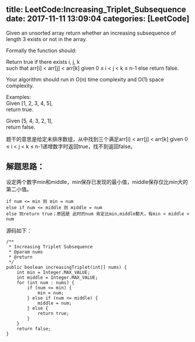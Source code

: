 title: LeetCode:Increasing_Triplet_Subsequence
date: 2017-11-11 13:09:04
categories: [LeetCode]
------------------

Given an unsorted array return whether an increasing subsequence of length 3
exists or not in the array.

Formally the function should:

Return true if there exists i, j, k  
such that arr[i] < arr[j] < arr[k] given 0 ≤ i < j < k ≤ n-1 else return
false.

Your algorithm should run in O(n) time complexity and O(1) space complexity.

Examples:  
Given [1, 2, 3, 4, 5],  
return true.

Given [5, 4, 3, 2, 1],  
return false.

题干的意思是给定未排序数组，从中找到三个满足arr[i] < arr[j] < arr[k] given 0 ≤ i < j < k ≤
n-1递增数字时返回true，找不到返回false。

##  解题思路：

设定两个数字min和middle，min保存已发现的最小值，middle保存仅比min大的第二小值。

    
    
    if num <= min 则 min = num
    else if num <= middle 则 middle = num
    else 则return true；原因是 此时的num 肯定比min,middle都大，有min < middle < num

源码如下：

    
    
    /**
     * Increasing Triplet Subsequence
     * @param nums
     * @return
     */
    public boolean increasingTriplet(int[] nums) {
        int min = Integer.MAX_VALUE;
        int middle = Integer.MAX_VALUE;
        for (int num : nums) {
            if (num <= min) {
                min = num;
            } else if (num <= middle) {
                middle = num;
            } else {
                return true;
            }
        }
        return false;
    }

